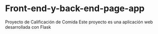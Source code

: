 # Front-end-y-back-end-page-app
Proyecto de Calificación de Comida Este proyecto es una aplicación web desarrollada con Flask 

